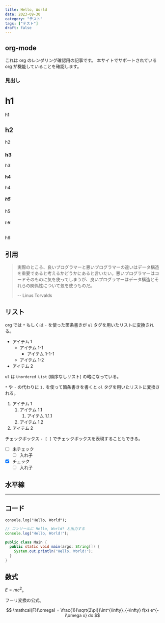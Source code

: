 ```yaml
---
title: Hello, World
date: 2023-09-30
category: "テスト"
tags: ["テスト"]
draft: false
---
```


## org-mode

これは org のレンダリング確認用の記事です。
本サイトでサポートされている org が機能していることを確認します。

### 見出し

# h1

h1

## h2

h2

### h3

h3

#### h4

h4

##### h5

h5

###### h6

h6

## 引用

> 実際のところ、良いプログラマーと悪いプログラマーの違いはデータ構造を重要であると考えるかどうかにあると言いたい。悪いプログラマーはコードそのものに気を使ってしまうが、良いプログラマーはデータ構造とそれらの関係性について気を使うものだ。
>
> -- Linus Torvalds

## リスト

org では `*` もしくは `-` を使った箇条書きが `ul` タグを用いたリストに変換される。

- アイテム 1
  - アイテム 1-1
    - アイテム 1-1-1
  - アイテム 1-2
- アイテム 2

`ul` は `Unordered List` (順序なしリスト) の略になっている。

`*` や `-` の代わりに `1.` を使って箇条書きを書くと `ol` タグを用いたリストに変換される。

1. アイテム 1
   1. アイテム 1.1
      1. アイテム 1.1.1
   1. アイテム 1.2
1. アイテム 2

チェックボックス `- [ ]` でチェックボックスを表現することもできる。

- [ ] 未チェック
  - [ ] 入れ子
- [x] チェック
  - [ ] 入れ子

## 水平線

---

## コード

```
console.log("Hello, World");
```

```js
// コンソールに Hello, World! と出力する
console.log("Hello, World!");
```

```java
public class Main {
  public static void main(args: String[]) {
    System.out.println("Hello, World!");
  }
}
```

## 数式

$E = mc^2$。

フーリ変換の公式。

$$
\mathcal{F}(\omega) = \frac{1}{\sqrt{2\pi}}\int^{\infty}_{-\infty} f(x) e^{-i\omega x} dx
$$
